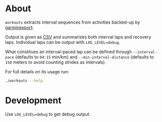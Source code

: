 # About
`workouts` extracts interval sequences from activities backed-up by
[garminexport](https://github.com/petergardfjall/garminexport).

Output is given as [CSV](https://en.wikipedia.org/wiki/Comma-separated_values)
and summarizes both interval laps and recovery laps. Individual laps can be
output with `LOG_LEVEL=debug`.

What constitues an interval-paced lap can be defined through `--interval-pace`
(defaults to `04:15` min/km) and `--min-interval-distance` (defaults to `150`
meters to avoid counting strides as intervals).

For full details on its usage run:

``` bash
./workouts --help
```

# Development

Use `LOG_LEVEL=debug` to get debug output.
